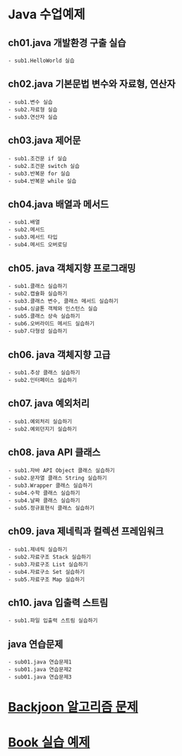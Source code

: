 # Java 수업예제

## ch01.java 개발환경 구출 실습
	- sub1.HelloWorld 실습
	
## ch02.java 기본문법 변수와 자료형, 연산자
	- sub1.변수 실습
	- sub2.자료형 실습
	- sub3.연산자 실습	
	
## ch03.java 제어문
	- sub1.조건문 if 실습
	- sub2.조건문 switch 실습
	- sub3.반복문 for 실습
	- sub4.반복문 while 실습

## ch04.java 배열과 메서드
	- sub1.배열
	- sub2.메서드
	- sub3.메서드 타입
	- sub4.메서드 오버로딩
	
## ch05. java 객체지향 프로그래밍
	- sub1.클래스 실습하기
	- sub2.캡슐화 실습하기
	- sub3.클래스 변수, 클래스 메서드 실습하기
	- sub4.싱글톤 객체와 인스턴스 실습
	- sub5.클래스 상속 실습하기
	- sub6.오버라이드 메서드 실습하기
	- sub7.다형성 실습하기
	
## ch06. java 객체지향 고급
	- sub1.추상 클래스 실습하기
	- sub2.인터페이스 실습하기

## ch07. java 예외처리
	- sub1.예외처리 실습하기
	- sub2.예외던지기 실습하기

## ch08. java API 클래스
	- sub1.자바 API Object 클래스 실습하기
	- sub2.문자열 클래스 String 실습하기	
	- sub3.Wrapper 클래스 실습하기	
	- sub4.수학 클래스 실습하기
	- sub4.날짜 클래스 실습하기
	- sub5.정규표현식 클래스 실습하기
	
## ch09. java 제네릭과 컬렉션 프레임워크
	- sub1.제네릭 실습하기
	- sub2.자료구조 Stack 실습하기
	- sub3.자료구조 List 실습하기
	- sub4.자료구소 Set 실습하기
	- sub5.자료구조 Map 실습하기 

## ch10. java 입출력 스트림
	- sub1.파일 입출력 스트림 실습하기

## java 연습문제
	- sub01.java 연습문제1
	- sub01.java 연습문제2
	- sub01.java 연습문제3
	
# [Backjoon 알고리즘 문제](https://github.com/ooo3345sjh/Java/tree/main/Backjoon)

# [Book 실습 예제](https://github.com/ooo3345sjh/Java/tree/main/Book1)


	
